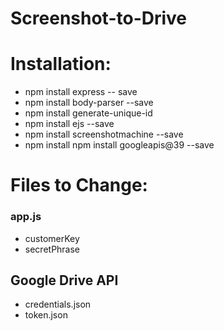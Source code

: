 # Screenshot-to-Drive
# Installation:
* npm install express -- save
* npm install body-parser --save
* npm install generate-unique-id
* npm install ejs --save
* npm install screenshotmachine --save
* npm install npm install googleapis@39 --save

# Files to Change:
### app.js 
* customerKey
* secretPhrase
## Google Drive API
* credentials.json 
* token.json
